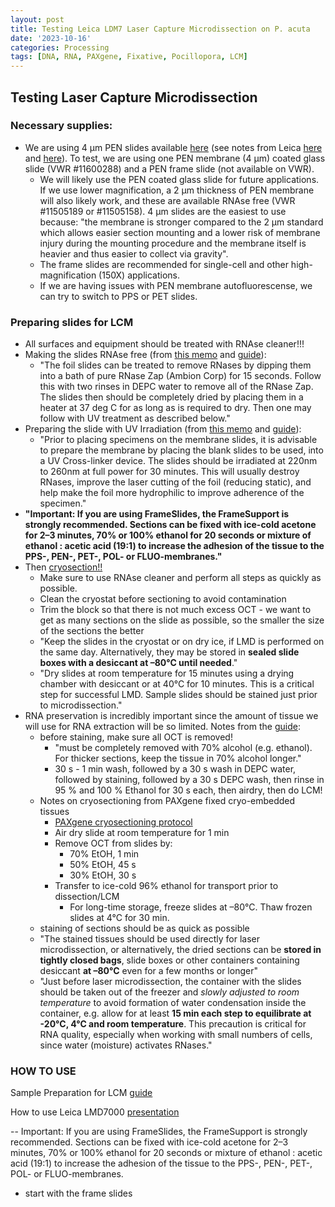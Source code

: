 ```yaml
---
layout: post
title: Testing Leica LDM7 Laser Capture Microdissection on P. acuta 
date: '2023-10-16'
categories: Processing
tags: [DNA, RNA, PAXgene, Fixative, Pocillopora, LCM]
---
```


## Testing Laser Capture Microdissection 

### Necessary supplies:
- We are using 4 µm PEN slides available [here](https://us.vwr.com/store/product/31049722/null) (see notes from Leica [here](https://www.leica-microsystems.com/science-lab/life-science/consumables-for-laser-microdissection/) and [here](https://github.com/zdellaert/ZD_Putnam_Lab_Notebook/blob/master/protocols/lmdslidememo.pdf)). To test, we are using one PEN membrane (4 µm) coated glass slide (VWR #11600288) and a PEN frame slide (not available on VWR).
    - We will likely use the PEN coated glass slide for future applications. If we use lower magnification, a 2 µm thickness of PEN membrane will also likely work, and these are available RNAse free (VWR #11505189 or #11505158). 4 µm slides are the easiest to use because: "the membrane is stronger compared to the 2 µm standard which allows easier section mounting and a lower risk of membrane injury during the mounting procedure and the membrane itself is heavier and thus easier to collect via gravity".
    - The frame slides are recommended for single-cell and other high-magnification (150X) applications.
    - If we are having issues with PEN membrane autofluorescense, we can try to switch to PPS or PET slides.

### Preparing slides for LCM
- All surfaces and equipment should be treated with RNAse cleaner!!!
- Making the slides RNAse free (from [this memo](https://github.com/zdellaert/ZD_Putnam_Lab_Notebook/blob/master/protocols/lmdslidememo.pdf) and [guide](https://github.com/zdellaert/ZD_Putnam_Lab_Notebook/blob/master/protocols/leicalmdprotocolguide.pdf)):
    - "The foil slides can be treated to remove RNases by dipping them into a bath of pure RNase Zap (Ambion Corp) for 15 seconds. Follow this with two rinses in DEPC water to remove all of the RNase Zap. The slides then should be completely dried by placing them in a heater at 37 deg C for as long as is required to dry. Then one may follow with UV treatment as described below."
- Preparing the slide with UV Irradiation (from [this memo](https://github.com/zdellaert/ZD_Putnam_Lab_Notebook/blob/master/protocols/lmdslidememo.pdf) and [guide](https://github.com/zdellaert/ZD_Putnam_Lab_Notebook/blob/master/protocols/leicalmdprotocolguide.pdf)):
    - "Prior to placing specimens on the membrane slides, it is advisable to prepare the membrane by placing the blank slides to be used, into a UV Cross-linker device. The slides should be irradiated at 220nm to 260nm at full power for 30 minutes. This will usually destroy RNases, improve the laser cutting of the foil (reducing static), and help make the foil more hydrophilic to improve adherence of the specimen."
- **"Important: If you are using FrameSlides, the FrameSupport is strongly recommended.
Sections can be fixed with ice-cold acetone for 2–3 minutes, 70% or 100% ethanol for
20 seconds or mixture of ethanol : acetic acid (19:1) to increase the adhesion of the
tissue to the PPS-, PEN-, PET-, POL- or FLUO-membranes."**
- Then [cryosection!!](https://github.com/zdellaert/ZD_Putnam_Lab_Notebook/blob/4c37b61755cfaea5c9378dbe929cf6070dacacc1/_posts/2023-08-31-Cryosectioning-Protocol.md)
    - Make sure to use RNAse cleaner and perform all steps as quickly as possible. 
    - Clean the cryostat before sectioning to avoid contamination
    - Trim the block so that there is not much excess OCT - we want to get as many sections on the slide as possible, so the smaller the size of the sections the better
    - "Keep the slides in the cryostat or on dry ice, if LMD is performed on the same day. Alternatively, they may be stored in **sealed slide boxes with a desiccant at –80°C until needed**."
    - "Dry slides at room temperature for 15 minutes using a drying chamber with desiccant or at 40°C for 10 minutes. This is a critical step for successful LMD. Sample slides should be stained just prior to microdissection."
- RNA preservation is incredibly important since the amount of tissue we will use for RNA extraction will be so limited. Notes from the [guide](https://github.com/zdellaert/ZD_Putnam_Lab_Notebook/blob/master/protocols/leicalmdprotocolguide.pdf):
    - before staining, make sure all OCT is removed!
        - "must be completely removed with 70% alcohol (e.g. ethanol). For thicker sections, keep the tissue in 70% alcohol longer."
        - 30 s - 1 min wash, followed by a 30 s wash in DEPC water, followed by staining, followed by a 30 s DEPC wash, then rinse in 95 % and 100 % Ethanol for 30 s each, then airdry, then do LCM!
    - Notes on cryosectioning from PAXgene fixed cryo-embedded tissues
        - [PAXgene cryosectioning protocol](https://github.com/zdellaert/ZD_Putnam_Lab_Notebook/blob/master/protocols/HB-1543-S01-001_PX20_SP_TIssue_System_Preparation_of_sections_from_PFPE_and_PFCE_tissues_for_manual_or_LMD_1015_WW.pdf)
        - Air dry slide at room temperature for 1 min
        - Remove OCT from slides by:
            - 70% EtOH, 1 min
            - 50% EtOH, 45 s
            - 30% EtOH, 30 s
        - Transfer to ice-cold 96% ethanol for transport prior to dissection/LCM
            - For long-time storage, freeze slides at –80°C. Thaw frozen slides at 4°C for 30 min.
    - staining of sections should be as quick as possible
    - "The stained tissues should be used directly for laser microdissection, or alternatively, the dried sections can be **stored in tightly closed bags**, slide boxes or other containers containing desiccant **at –80°C** even for a few months or longer"
    - "Just before laser microdissection, the container with the slides should be taken out of the freezer and *slowly adjusted to room temperature* to avoid formation of water condensation inside the container, e.g. allow for at least **15 min each step to equilibrate at -20°C, 4°C and room temperature**. This precaution is critical for RNA quality, especially when working with small numbers of cells, since water (moisture) activates RNases."

### HOW TO USE

Sample Preparation for LCM [guide](https://github.com/zdellaert/ZD_Putnam_Lab_Notebook/blob/master/protocols/leicalmdprotocolguide.pdf)


How to use Leica LMD7000 [presentation](https://github.com/zdellaert/ZD_Putnam_Lab_Notebook/blob/master/protocols/Leica%20LMD7000%20-%20Operating%20Instructions.pdf)





-- Important: If you are using FrameSlides, the FrameSupport is strongly recommended.
Sections can be fixed with ice-cold acetone for 2–3 minutes, 70% or 100% ethanol for
20 seconds or mixture of ethanol : acetic acid (19:1) to increase the adhesion of the
tissue to the PPS-, PEN-, PET-, POL- or FLUO-membranes.

- start with the frame slides